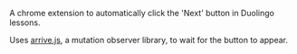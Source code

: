 A chrome extension to automatically click the 'Next' button in Duolingo lessons.

Uses [arrive.js](https://github.com/uzairfarooq/arrive), a mutation observer library, to wait for the button to appear.